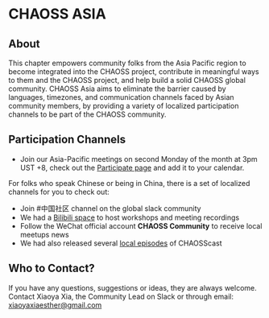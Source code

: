 # CHAOSS ASIA

## About

This chapter empowers community folks from the Asia Pacific region to become integrated into the CHAOSS project, contribute in meaningful ways to them and the CHAOSS project, and help build a solid CHAOSS global community. CHAOSS Asia aims to eliminate the barrier caused by languages, timezones, and communication channels faced by Asian community members, by providing a variety of localized participation channels to be part of the CHAOSS community.

## Participation Channels

- Join our Asia-Pacific meetings on second Monday of the month at 3pm UST +8, check out the [Participate page](https://chaoss.community/participate/) and add it to your calendar.

For folks who speak Chinese or being in China, there is a set of localized channels for you to check out:
- Join #中国社区 channel on the global slack community
- We had a [Bilibili space](https://space.bilibili.com/1292724697?spm_id_from=333.33.b_73656375726974794f75744c696e6b.1) to host workshops and meeting recordings
- Follow the WeChat official account **CHAOSS Community** to receive local meetups news
- We had also released several [local episodes](https://www.xiaoyuzhoufm.com/podcast/6239354dc39130b3d9e01e44) of CHAOSScast


## Who to Contact?
If you have any questions, suggestions or ideas, they are always welcome. Contact Xiaoya Xia, the Community Lead on Slack or through email: xiaoyaxiaesther@gmail.com
